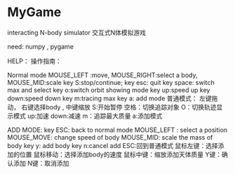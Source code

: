 # MyGame
interacting N-body simulator
交互式N体模拟游戏

need: numpy , pygame

HELP：
操作指南：

Normal mode
MOUSE_LEFT :move,
MOUSE_RIGHT:select a body,
MOUSE_MID:scale
key S:stop/continue;
key esc: quit
key space: switch max and select
key o:switch orbit showing mode
key up:speed up
key down:speed down
key m:tracing max
key a: add mode
普通模式：
左键拖动，
右键选择body ,
中键缩放
S:开始暂停
空格：切换追踪对象
O：切换轨迹显示模式
up:加速
down:减速
m：追踪最大质量
a:添加模式

ADD MODE:
key ESC: back to normal mode
MOUSE_LEFT : select a position
MOUSE_MOVE: change speed of body
MOUSE_MID: scale the mass of body
key y: add body
key n:cancel  add
ESC:回到普通模式
鼠标左键：选择添加的位置
鼠标移动：选择添加body的速度
鼠标中键：缩放添加天体质量
Y键：确认添加
N键：取消添加
